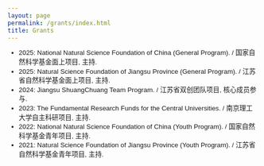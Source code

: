 ```yaml
---
layout: page
permalink: /grants/index.html
title: Grants
---
```

<ul class="compact-list" style="font-family: sans-serif; font-size: 0.95em; line-height: 1.4;">
    <li>2025: National Natural Science Foundation of China (General Program). / 国家自然科学基金面上项目, 主持.</li>
    <li>2025: Natural Science Foundation of Jiangsu Province (General Program). / 江苏省自然科学基金面上项目, 主持.</li>
    <li>2024: Jiangsu ShuangChuang Team Program. / 江苏省双创团队项目, 核心成员参与.</li>
    <li>2023: The Fundamental Research Funds for the Central Universities. / 南京理工大学自主科研项目, 主持.</li>
    <li>2022: National Natural Science Foundation of China (Youth Program). / 国家自然科学基金青年项目, 主持.</li>
    <li>2021: Natural Science Foundation of Jiangsu Province (Youth Program). / 江苏省自然科学基金青年项目, 主持.</li>
</ul>
<br>


